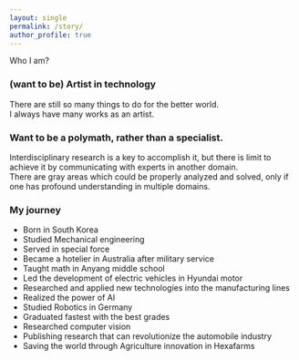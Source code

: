 ```yaml
---
layout: single
permalink: /story/
author_profile: true
---
```


Who I am?

### (want to be) Artist in technology
There are still so many things to do for the better world. \
I always have many works as an artist.

### Want to be a polymath, rather than a specialist.
Interdisciplinary research is a key to accomplish it, but there is limit to achieve it by communicating with experts in another domain. \
There are gray areas which could be properly analyzed and solved, only if one has profound understanding in multiple domains. 

### My journey
* Born in South Korea
* Studied Mechanical engineering
* Served in special force
* Became a hotelier in Australia after military service
* Taught math in Anyang middle school
* Led the development of electric vehicles in Hyundai motor
* Researched and applied new technologies into the manufacturing lines
* Realized the power of AI 
* Studied Robotics in Germany 
* Graduated fastest with the best grades
* Researched computer vision
* Publishing research that can revolutionize the automobile industry
* Saving the world through Agriculture innovation in Hexafarms